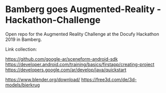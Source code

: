 # Bamberg goes Augmented-Reality - Hackathon-Challenge

Open repo for the Augmented Reality Challenge at the Docufy Hackathon 2019 in Bamberg.


Link collection:

https://github.com/google-ar/sceneform-android-sdk
https://developer.android.com/training/basics/firstapp/creating-project
https://developers.google.com/ar/develop/java/quickstart

https://www.blender.org/download/
https://free3d.com/de/3d-models/bierkrug
